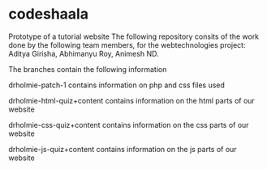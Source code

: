 # codeshaala
Prototype of a tutorial website
The following repository consits of the work done by the following team members, for the webtechnologies project:
Aditya Girisha,
Abhimanyu Roy,
Animesh ND.

The branches contain the following information

drholmie-patch-1 contains information on php and css files used

drholmie-html-quiz+content contains information on the html parts of our website

drholmie-css-quiz+content contains information on the css parts of our website

drholmie-js-quiz+content contains information on the js parts of our website

